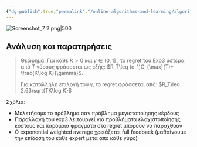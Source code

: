 ```yaml
---
{"dg-publish":true,"permalink":"/online-algorithms-and-learning/algorithmos-exponential-weighted-average-exploration-exploitation/","created":"2025-03-25T14:58:23.054+02:00","updated":"2025-03-28T12:38:52.737+02:00"}
---
```



![Screenshot_7 2.png|500](/img/user/Online%20Algorithms%20and%20Learning/Screenshot_7%202.png)



## Ανάλυση και παρατηρήσεις

> Θεώρημα. Για κάθε $Κ>0$ και $γ \in (0,1]$ , το regret του Exp3 ύστερα από $T$ γύρους φράσσεται ως εξής: $R_T\leq (e-1)G_{\max}(T)+ \frac{K\log K}{\gamma}$. 
> 
> Για κατάλληλη επιλογή του γ, το regret φράσσεται από: $R_T\leq 2.63\sqrt{TK\log K}$ 



Σχόλια:

- Μελετήσαμε το πρόβλημα σαν πρόβλημα μεγιστοποίησης κέρδους
- Παραλλαγή του exp3 λειτουργεί για προβλήματα ελαχιστοποίησης κόστους και παρόμοια φράγματα στο regret μπορούν να παραχθούν
- O exponential weighted average χρειάζεται full feedback (μαθαίνουμε την επίδοση του κάθε expert μετά από κάθε γύρο)

